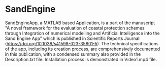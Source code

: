 # SandEngine
SandEngineApp, a MATLAB based Application, is a part of the manuscript "A novel framework for the evaluation of coastal protection schemes through Integration of numerical modelling and Artificial Intelligence into the Sand Engine App" which is published in Scientific Reports Journal (https://doi.org/10.1038/s41598-023-35801-5). The technical specifications of the app, including its creation process, are comprehensively documented in this publication, with a condensed summary also provided in the Description.txt file. Installation process is demonstrated in Video1.mp4 file.

